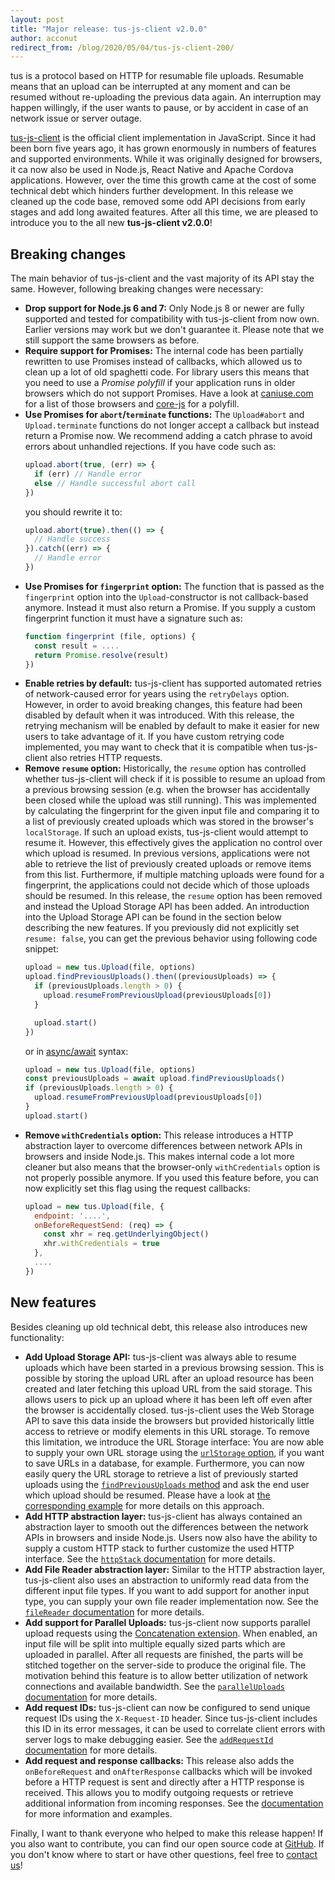 ```yaml
---
layout: post
title: "Major release: tus-js-client v2.0.0"
author: acconut
redirect_from: /blog/2020/05/04/tus-js-client-200/
---
```


tus is a protocol based on HTTP for resumable file uploads. Resumable means that an upload can be interrupted at any moment and can be resumed without re-uploading the previous data again. An interruption may happen willingly, if the user wants to pause, or by accident in case of an network issue or server outage.

[tus-js-client](https://github.com/tus/tus-js-client/) is the official client implementation in JavaScript. Since it had been born five years ago, it has grown enormously in numbers of features and supported environments. While it was originally designed for browsers, it ca now also be used in Node.js, React Native and Apache Cordova applications. However, over the time this growth came at the cost of some technical debt which hinders further development. In this release we cleaned up the code base, removed some odd API decisions from early stages and add long awaited features. After all this time, we are pleased to introduce you to the all new **tus-js-client v2.0.0**!

## Breaking changes

The main behavior of tus-js-client and the vast majority of its API stay the same. However, following breaking changes were necessary:

- **Drop support for Node.js 6 and 7:** Only Node.js 8 or newer are fully supported and tested for compatibility with tus-js-client from now own. Earlier versions may work but we don't guarantee it. Please note that we still support the same browsers as before.
- **Require support for Promises:** The internal code has been partially rewritten to use Promises instead of callbacks, which allowed us to clean up a lot of old spaghetti code. For library users this means that you need to use a *Promise polyfill* if your application runs in older browsers which do not support Promises. Have a look at [caniuse.com](https://caniuse.com/#feat=promises) for a list of those browsers and [core-js](https://github.com/zloirock/core-js#ecmascript-promise) for a polyfill.
- **Use Promises for `abort`/`terminate` functions:** The `Upload#abort` and `Upload.terminate` functions do not longer accept a callback but instead return a Promise now. We recommend adding a catch phrase to avoid errors about unhandled rejections. If you have code such as:
  ```js
  upload.abort(true, (err) => {
    if (err) // Handle error
    else // Handle successful abort call
  })
  ```
  you should rewrite it to:
  ```js
  upload.abort(true).then(() => {
    // Handle success
  }).catch((err) => {
    // Handle error
  })
  ```
- **Use Promises for `fingerprint` option:** The function that is passed as the `fingerprint` option into the `Upload`-constructor is not callback-based anymore. Instead it must also return a Promise. If you supply a custom fingerprint function it must have a signature such as:
  ```js
  function fingerprint (file, options) {
    const result = ....
    return Promise.resolve(result)
  })
  ```
- **Enable retries by default:** tus-js-client has supported automated retries of network-caused error for years using the `retryDelays` option. However, in order to avoid breaking changes, this feature had been disabled by default when it was introduced. With this release, the retrying mechanism will be enabled by default to make it easier for new users to take advantage of it. If you have custom retrying code implemented, you may want to check that it is compatible when tus-js-client also retries HTTP requests.
- **Remove `resume` option:** Historically, the `resume` option has controlled whether tus-js-client will check if it is possible to resume an upload from a previous browsing session (e.g. when the browser has accidentally been closed while the upload was still running). This was implemented by calculating the fingerprint for the given input file and comparing it to a list of previously created uploads which was stored in the browser's `localStorage`. If such an upload exists, tus-js-client would attempt to resume it.
However, this effectively gives the application no control over which upload is resumed. In previous versions, applications were not able to retrieve the list of previously created uploads or remove items from this list. Furthermore, if multiple matching uploads were found for a fingerprint, the applications could not decide which of those uploads should be resumed.
In this release, the `resume` option has been removed and instead the Upload Storage API has been added. An introduction into the Upload Storage API can be found in the section below describing the new features. If you previously did not explicitly set `resume: false`, you can get the previous behavior using following code snippet:
  ```js
  upload = new tus.Upload(file, options)
  upload.findPreviousUploads().then((previousUploads) => {
    if (previousUploads.length > 0) {
      upload.resumeFromPreviousUpload(previousUploads[0])
    }

    upload.start()
  })
  ```
  or in [async/await](https://developer.mozilla.org/en-US/docs/Web/JavaScript/Reference/Statements/async_function) syntax:
  ```js
  upload = new tus.Upload(file, options)
  const previousUploads = await upload.findPreviousUploads()
  if (previousUploads.length > 0) {
    upload.resumeFromPreviousUpload(previousUploads[0])
  }
  upload.start()
  ```
- **Remove `withCredentials` option:** This release introduces a HTTP abstraction layer to overcome differences between network APIs in browsers and inside Node.js. This makes internal code a lot more cleaner but also means that the browser-only `withCredentials` option is not properly possible anymore. If you used this feature before, you can now explicitly set this flag using the request callbacks:
  ```js
  upload = new tus.Upload(file, {
    endpoint: '....',
    onBeforeRequestSend: (req) => {
      const xhr = req.getUnderlyingObject()
      xhr.withCredentials = true
    },
    ....
  })
  ```

## New features

Besides cleaning up old technical debt, this release also introduces new functionality:

- **Add Upload Storage API:** tus-js-client was always able to resume uploads which have been started in a previous browsing session. This is possible by storing the upload URL after an upload resource has been created and later fetching this upload URL from the said storage. This allows users to pick up an upload where it has been left off even after the browser is accidentally closed. tus-js-client uses the Web Storage API to save this data inside the browsers but provided historically little access to retrieve or modify elements in this URL storage.
To remove this limitation, we introduce the URL Storage interface: You are now able to supply your own URL storage using the [`urlStorage` option](https://github.com/tus/tus-js-client/blob/v2.0/docs/api.md#urlstorage), if you want to save URLs in a database, for example.
Furthermore, you can now easily query the URL storage to retrieve a list of previously started uploads using the [`findPreviousUploads` method](https://github.com/tus/tus-js-client/blob/v2.0/docs/api.md#tusuploadfindpreviousuploads) and ask the end user which upload should be resumed. Please have a look at [the corresponding example](https://github.com/tus/tus-js-client/blob/v2.0/docs/usage.md#example-let-user-select-upload-to-resume) for more details on this approach.
- **Add HTTP abstraction layer:** tus-js-client has always contained an abstraction layer to smooth out the differences between the network APIs in browsers and inside Node.js. Users now also have the ability to supply a custom HTTP stack to further customize the used HTTP interface. See the [`httpStack` documentation](https://github.com/tus/tus-js-client/blob/v2.0/docs/api.md#httpstack) for more details.
- **Add File Reader abstraction layer:** Similar to the HTTP abstraction layer, tus-js-client also uses an abstraction to uniformly read data from the different input file types. If you want to add support for another input type, you can supply your own file reader implementation now. See the [`fileReader` documentation](https://github.com/tus/tus-js-client/blob/v2.0/docs/api.md#filereader) for more details.
- **Add support for Parallel Uploads:** tus-js-client now supports parallel upload requests using the [Concatenation extension](https://tus.io/protocols/resumable-upload.html#concatenation). When enabled, an input file will be split into multiple equally sized parts which are uploaded in parallel. After all requests are finished, the parts will be stitched together on the server-side to produce the original file. The motivation behind this feature is to allow better utilization of network connections and available bandwidth. See the [`parallelUploads` documentation](https://github.com/tus/tus-js-client/blob/v2.0/docs/api.md#paralleluploads) for more details.
- **Add request IDs:** tus-js-client can now be configured to send unique request IDs using the `X-Request-ID` header. Since tus-js-client includes this ID in its error messages, it can be used to correlate client errors with server logs to make debugging easier. See the [`addRequestId` documentation](https://github.com/tus/tus-js-client/blob/v2.0/docs/api.md#addrequestid) for more details.
- **Add request and response callbacks:** This release also adds the `onBeforeRequest` and `onAfterResponse` callbacks which will be invoked before a HTTP request is sent and directly after a HTTP response is received. This allows you to modify outgoing requests or retrieve additional information from incoming responses. See the [documentation](https://github.com/tus/tus-js-client/blob/v2.0/docs/api.md#onbeforerequest) for more information and examples.

Finally, I want to thank everyone who helped to make this release happen! If you also want to contribute, you can find our open source code at [GitHub](https://github.com/tus). If you don't know where to start or have other questions, feel free to [contact us](/support.html)!
